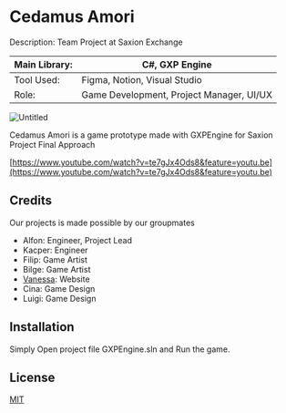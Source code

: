 # Cedamus Amori

Description: Team Project at Saxion Exchange

| Main Library: | C#, GXP Engine                           |
|---------------|------------------------------------------|
| Tool Used:    | Figma, Notion, Visual Studio             |
| Role:         | Game Development, Project Manager, UI/UX |

![Untitled](https://cdn.discordapp.com/attachments/692444420980867153/995944636055027793/unknown.png)

Cedamus Amori is a game prototype made with GXPEngine for Saxion Project Final Approach

[https://www.youtube.com/watch?v=te7gJx4Ods8&feature=youtu.be](https://www.youtube.com/watch?v=te7gJx4Ods8&feature=youtu.be)

## Credits

Our projects is made possible by our groupmates

- Alfon: Engineer, Project Lead
- Kacper: Engineer
- Filip: Game Artist
- Bilge: Game Artist
- [Vanessa](https://github.com/vanessagiovani): Website
- Cina: Game Design
- Luigi: Game Design

## Installation

Simply Open project file GXPEngine.sln and Run the game.

## License

[MIT](https://choosealicense.com/licenses/mit/)
